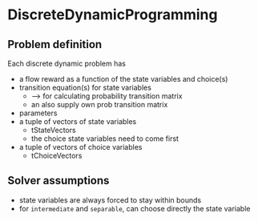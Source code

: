 # DiscreteDynamicProgramming

## Problem definition

Each discrete dynamic problem has

- a flow reward as a function of the state variables and choice(s)
- transition equation(s) for state variables
	- --> for calculating probability transition matrix
	- an also supply own prob transition matrix
- parameters
- a tuple of vectors of state variables
	- tStateVectors
	- the choice state variables need to come first
- a tuple of vectors of choice variables
	- tChoiceVectors

## Solver assumptions

- state variables are always forced to stay within bounds
- for `intermediate` and `separable`, can choose directly the state variable
